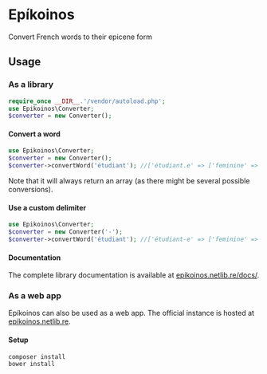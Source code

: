 # Epíkoinos

Convert French words to their epicene form

## Usage

### As a library

```php
require_once __DIR__.'/vendor/autoload.php';
use Epikoinos\Converter;
$converter = new Converter();
```

#### Convert a word

```php
use Epikoinos\Converter;
$converter = new Converter();
$converter->convertWord('étudiant'); //['étudiant.e' => ['feminine' => 'étudiante', 'masculine' => 'étudiant', 'epicene' => 'étudiant.e']]
```

Note that it will always return an array (as there might be several possible conversions).

#### Use a custom delimiter

```php
use Epikoinos\Converter;
$converter = new Converter('-');
$converter->convertWord('étudiant'); //['étudiant-e' => ['feminine' => 'étudiante', 'masculine' => 'étudiant', 'epicene' => 'étudiant-e']]
```

#### Documentation

The complete library documentation is available at [epikoinos.netlib.re/docs/](https://epikoinos.netlib.re/docs/namespaces/Ep%C3%ADkoinos.html).

### As a web app

Epíkoinos can also be used as a web app.
The official instance is hosted at [epikoinos.netlib.re](https://epikoinos.netlib.re/).

#### Setup

```bash
composer install
bower install
```
